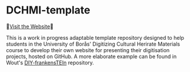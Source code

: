 # DCHMI-template

🚀[Visit the Website](https://jwilliams9001.github.io/myproject_test/)🚀

This is a work in progress adaptable template repository designed to help students in the University of Borås' Digitizing Cultural Herirate Materials course to develop their own website for presenting their digitisation projects, hosted on GitHub. A more elaborate example can be found in Wout's [DIY-frankensTEIn](https://woutdln.github.io/DIY-frankensTEIn/index.html) repository.

